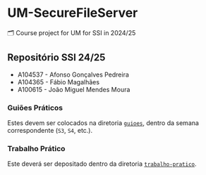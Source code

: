 # UM-SecureFileServer
🗂️ Course project for UM for SSI in 2024/25

## Repositório SSI 24/25

- A104537 - Afonso Gonçalves Pedreira
- A104365 - Fábio Magalhães
- A100615 - João Miguel Mendes Moura

### Guiões Práticos

Estes devem ser colocados na diretoria [`guioes`](/guioes), dentro da semana correspondente (`S3`, `S4`, etc.).

### Trabalho Prático

Este deverá ser depositado dentro da diretoria [`trabalho-pratico`](/trabalho-pratico).

